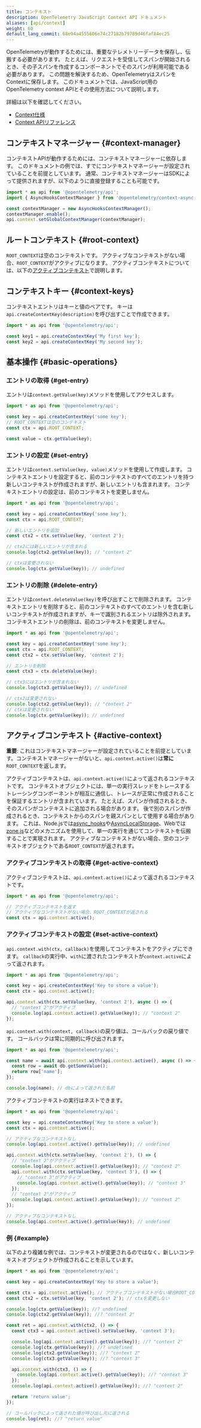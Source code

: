 ```yaml
---
title: コンテキスト
description: OpenTelemetry JavaScript Context API ドキュメント
aliases: [api/context]
weight: 60
default_lang_commit: 68e94a4555606e74c27182b79789d46faf84ec25
---
```


OpenTelemetryが動作するためには、重要なテレメトリーデータを保存し、伝搬する必要があります。
たとえば、リクエストを受信してスパンが開始されるとき、その子スパンを作成するコンポーネントでそのスパンが利用可能である必要があります。
この問題を解決するため、OpenTelemetryはスパンをContextに保存します。
このドキュメントでは、JavaScript用のOpenTelemetry context APIとその使用方法について説明します。

詳細は以下を確認してください。

- [Context仕様](/docs/specs/otel/context/)
- [Context APIリファレンス](https://open-telemetry.github.io/opentelemetry-js/classes/_opentelemetry_api._opentelemetry_api.ContextAPI.html)

## コンテキストマネージャー {#context-manager}

コンテキストAPIが動作するためには、コンテキストマネージャーに依存します。
このドキュメントの例では、すでにコンテキストマネージャーが設定されていることを前提としています。
通常、コンテキストマネージャーはSDKによって提供されますが、以下のように直接登録することも可能です。

```typescript
import * as api from '@opentelemetry/api';
import { AsyncHooksContextManager } from '@opentelemetry/context-async-hooks';

const contextManager = new AsyncHooksContextManager();
contextManager.enable();
api.context.setGlobalContextManager(contextManager);
```

## ルートコンテキスト {#root-context}

`ROOT_CONTEXT`は空のコンテキストです。
アクティブなコンテキストがない場合、`ROOT_CONTEXT`がアクティブになります。
アクティブコンテキストについては、以下の[アクティブコンテキスト](#active-context)で説明します。

## コンテキストキー {#context-keys}

コンテキストエントリはキーと値のペアです。
キーは`api.createContextKey(description)`を呼び出すことで作成できます。

```typescript
import * as api from '@opentelemetry/api';

const key1 = api.createContextKey('My first key');
const key2 = api.createContextKey('My second key');
```

## 基本操作 {#basic-operations}

### エントリの取得 {#get-entry}

エントリは`context.getValue(key)`メソッドを使用してアクセスします。

```typescript
import * as api from '@opentelemetry/api';

const key = api.createContextKey('some key');
// ROOT_CONTEXTは空のコンテキスト
const ctx = api.ROOT_CONTEXT;

const value = ctx.getValue(key);
```

### エントリの設定 {#set-entry}

エントリは`context.setValue(key, value)`メソッドを使用して作成します。
コンテキストエントリを設定すると、前のコンテキストのすべてのエントリを持つ新しいコンテキストが作成されますが、新しいエントリも含まれます。
コンテキストエントリの設定は、前のコンテキストを変更しません。

```typescript
import * as api from '@opentelemetry/api';

const key = api.createContextKey('some key');
const ctx = api.ROOT_CONTEXT;

// 新しいエントリを追加
const ctx2 = ctx.setValue(key, 'context 2');

// ctx2には新しいエントリが含まれる
console.log(ctx2.getValue(key)); // "context 2"

// ctxは変更されない
console.log(ctx.getValue(key)); // undefined
```

### エントリの削除 {#delete-entry}

エントリは`context.deleteValue(key)`を呼び出すことで削除されます。
コンテキストエントリを削除すると、前のコンテキストのすべてのエントリを含む新しいコンテキストが作成されますが、キーで識別されるエントリは除外されます。
コンテキストエントリの削除は、前のコンテキストを変更しません。

```typescript
import * as api from '@opentelemetry/api';

const key = api.createContextKey('some key');
const ctx = api.ROOT_CONTEXT;
const ctx2 = ctx.setValue(key, 'context 2');

// エントリを削除
const ctx3 = ctx.deleteValue(key);

// ctx3にはエントリが含まれない
console.log(ctx3.getValue(key)); // undefined

// ctx2は変更されない
console.log(ctx2.getValue(key)); // "context 2"
// ctxは変更されない
console.log(ctx.getValue(key)); // undefined
```

## アクティブコンテキスト {#active-context}

**重要**: これはコンテキストマネージャーが設定されていることを前提としています。コンテキストマネージャーがないと、`api.context.active()`は**常に**`ROOT_CONTEXT`を返します。

アクティブコンテキストは、`api.context.active()`によって返されるコンテキストです。
コンテキストオブジェクトには、単一の実行スレッドをトレースするトレーシングコンポーネントが相互に通信し、トレースが正常に作成されることを保証するエントリが含まれています。
たとえば、スパンが作成されるとき、そのスパンがコンテキストに追加される場合があります。
後で別のスパンが作成されるとき、コンテキストからのスパンを親スパンとして使用する場合があります。
これは、Node.jsでは[async_hooks](https://nodejs.org/api/async_hooks.html)や[AsyncLocalStorage](https://nodejs.org/api/async_context.html#async_context_class_asynclocalstorage)、Webでは[zone.js](https://github.com/angular/angular/tree/main/packages/zone.js)などのメカニズムを使用して、単一の実行を通じてコンテキストを伝搬することで実現されます。
アクティブなコンテキストがない場合、空のコンテキストオブジェクトである`ROOT_CONTEXT`が返されます。

### アクティブコンテキストの取得 {#get-active-context}

アクティブコンテキストは、`api.context.active()`によって返されるコンテキストです。

```typescript
import * as api from '@opentelemetry/api';

// アクティブコンテキストを返す
// アクティブなコンテキストがない場合、ROOT_CONTEXTが返される
const ctx = api.context.active();
```

### アクティブコンテキストの設定 {#set-active-context}

`api.context.with(ctx, callback)`を使用してコンテキストをアクティブにできます。
`callback`の実行中、`with`に渡されたコンテキストが`context.active`によって返されます。

```typescript
import * as api from '@opentelemetry/api';

const key = api.createContextKey('Key to store a value');
const ctx = api.context.active();

api.context.with(ctx.setValue(key, 'context 2'), async () => {
  // "context 2"がアクティブ
  console.log(api.context.active().getValue(key)); // "context 2"
});
```

`api.context.with(context, callback)`の戻り値は、コールバックの戻り値です。
コールバックは常に同期的に呼び出されます。

```typescript
import * as api from '@opentelemetry/api';

const name = await api.context.with(api.context.active(), async () => {
  const row = await db.getSomeValue();
  return row['name'];
});

console.log(name); // dbによって返された名前
```

アクティブコンテキストの実行はネストできます。

```typescript
import * as api from '@opentelemetry/api';

const key = api.createContextKey('Key to store a value');
const ctx = api.context.active();

// アクティブなコンテキストなし
console.log(api.context.active().getValue(key)); // undefined

api.context.with(ctx.setValue(key, 'context 2'), () => {
  // "context 2"がアクティブ
  console.log(api.context.active().getValue(key)); // "context 2"
  api.context.with(ctx.setValue(key, 'context 3'), () => {
    // "context 3"がアクティブ
    console.log(api.context.active().getValue(key)); // "context 3"
  });
  // "context 2"がアクティブ
  console.log(api.context.active().getValue(key)); // "context 2"
});

// アクティブなコンテキストなし
console.log(api.context.active().getValue(key)); // undefined
```

### 例 {#example}

以下のより複雑な例では、コンテキストが変更されるのではなく、新しいコンテキストオブジェクトが作成されることを示しています。

```typescript
import * as api from '@opentelemetry/api';

const key = api.createContextKey('Key to store a value');

const ctx = api.context.active(); // アクティブコンテキストがない場合ROOT_CONTEXTを返す
const ctx2 = ctx.setValue(key, 'context 2'); // ctxを変更しない

console.log(ctx.getValue(key)); //? undefined
console.log(ctx2.getValue(key)); //? "context 2"

const ret = api.context.with(ctx2, () => {
  const ctx3 = api.context.active().setValue(key, 'context 3');

  console.log(api.context.active().getValue(key)); //? "context 2"
  console.log(ctx.getValue(key)); //? undefined
  console.log(ctx2.getValue(key)); //? "context 2"
  console.log(ctx3.getValue(key)); //? "context 3"

  api.context.with(ctx3, () => {
    console.log(api.context.active().getValue(key)); //? "context 3"
  });
  console.log(api.context.active().getValue(key)); //? "context 2"

  return 'return value';
});

// コールバックによって返された値が呼び出し元に返される
console.log(ret); //? "return value"
```
